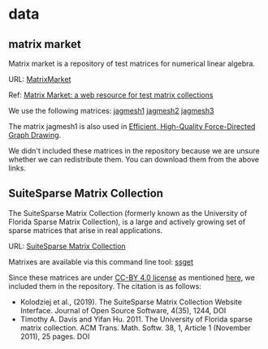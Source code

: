 # data

## matrix market

Matrix market is a repository of test matrices for numerical linear algebra.

URL: [MatrixMarket](https://math.nist.gov/MatrixMarket/)

Ref: [Matrix Market: a web resource for test matrix collections](https://link-springer-com.utokyo.idm.oclc.org/chapter/10.1007/978-1-5041-2940-4_9)

We use the following matrices:
[jagmesh1](https://math.nist.gov/MatrixMarket/data/Harwell-Boeing/jagmesh/jagmesh1.html)
[jagmesh2](https://math.nist.gov/MatrixMarket/data/Harwell-Boeing/jagmesh/jagmesh2.html)
[jagmesh3](https://math.nist.gov/MatrixMarket/data/Harwell-Boeing/jagmesh/jagmesh3.html)

The matrix jagmesh1 is also used in [Efficient, High-Quality Force-Directed Graph Drawing](http://yifanhu.net/PUB/graph_draw.pdf).

We didn't included these matrices in the repository because we are unsure whether we can redistribute them. You can download them from the above links.

## SuiteSparse Matrix Collection

The SuiteSparse Matrix Collection (formerly known as the University of Florida Sparse Matrix Collection), is a large and actively growing set of sparse matrices that arise in real applications.

URL: [SuiteSparse Matrix Collection](https://sparse.tamu.edu/)

Matrixes are available via this command line tool: [ssget](https://github.com/drdarshan/ssgetpy)

Since these matrices are under [CC-BY 4.0 license](https://creativecommons.org/licenses/by/4.0/) as mentioned [here](https://sparse.tamu.edu/about), we included them in the repository.
The citation is as follows:

* Kolodziej et al., (2019). The SuiteSparse Matrix Collection Website Interface. Journal of Open Source Software, 4(35), 1244, DOI
* Timothy A. Davis and Yifan Hu. 2011. The University of Florida sparse matrix collection. ACM Trans. Math. Softw. 38, 1, Article 1 (November 2011), 25 pages. DOI
